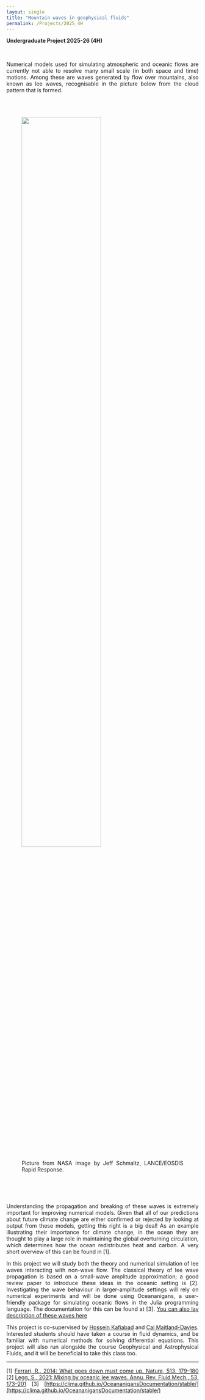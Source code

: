 ```yaml
---
layout: single
title: "Mountain waves in geophysical fluids"
permalink: /Projects/2025_4H
---
```


**Undergraduate Project 2025-26 (4H)** 



<br>

<div style="text-align: justify">

Numerical models used for simulating atmospheric and oceanic flows are currently not able to resolve many small scale (in both space and time) motions. Among these are waves generated by flow over mountains, also known as lee waves, recognisable in the picture below from the cloud pattern that is formed.

&nbsp;
<br>
<br>
<figure>
  <img src="/assets/images/mountainwave.jpg" class="centerImage" style="width:70%" >
  <figcaption>Picture from NASA image by Jeff Schmaltz, LANCE/EOSDIS Rapid Response.
  </figcaption>
</figure>
<br>
<br>
&nbsp;

Understanding the propagation and breaking of these waves is extremely important for improving numerical models. Given that all of our predictions about future climate change are either confirmed or rejected by looking at output from these models, getting this right is a big deal! As an example illustrating their importance for climate change, in the ocean they are thought to play a large role in maintaining the global overturning circulation, which determines how the ocean redistributes heat and carbon. A very short overview of this can be found in [1].

In this project we will study both the theory and numerical simulation of lee waves interacting with non-wave flow. The classical theory of lee wave propagation is based on a small-wave amplitude approximation; a good review paper to introduce these ideas in the oceanic setting is [2]. Investigating the wave behaviour in larger-amplitude settings will rely on numerical experiments and will be done using Oceananigans, a user-friendly package for simulating oceanic flows in the Julia programming language. The documentation for this can be found at [3]. [You can also lay description of these waves here](https://www.weather.gov/source/zhu/ZHU_Training_Page/Miscellaneous/gravity_wave/gravity_wave.html)



This project is co-supervised by [Hossein Kafiabad](kafiabad.com) and [Cai Maitland-Davies](https://www.durham.ac.uk/staff/cai-a-maitland-davies/). Interested students should have taken a course in fluid dynamics, and be familiar with numerical methods for solving differential equations. This project will also run alongside the course Geophysical and Astrophysical Fluids, and it will be beneficial to take this class too.



---

[1] [Ferrari, R., 2014: What goes down must come up. Nature, 513, 179–180](https://doi.org/10.1038/513179a)
[2] [Legg, S., 2021: Mixing by oceanic lee waves. Annu. Rev. Fluid Mech., 53, 173–201](https://doi.org/10.1146/annurev-fluid-051220-043904)
[3] [https://clima.github.io/OceananigansDocumentation/stable/](https://clima.github.io/OceananigansDocumentation/stable/)
